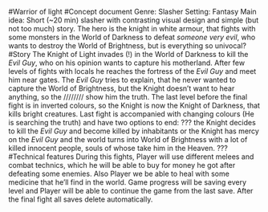 #Warrior of light
#Concept document
Genre: Slasher
Setting: Fantasy
Main idea: Short (~20 min) slasher with contrasting visual design and simple (but not too much) story. The hero is the knight in white armour, that fights with some monsters in the World of Darkness to defeat *someone very evil*, who wants to destroy the World of Brightness, but is everything so univocal?
#Story
The Knight of Light invades (!) in the World of Darkness to kill the *Evil Guy*, who on his opinion wants to capture his motherland. After few levels of fights with locals he reaches the fortress of the *Evil Guy* and meet him near gates. The *Evil Guy* tries to explain, that he never wanted to capture the World of Brightness, but the Knight doesn’t want to hear anything, so the //////// show him the truth. The last level before the final fight is in inverted colours, so the Knight is now the Knight of Darkness, that kills bright creatures. Last fight is accompanied with changing colours (He is searching the truth) and have two options to end: ??? the Knight decides to kill the *Evil Guy* and become killed by inhabitants or the Knight has mercy on the *Evil Guy* and the world turns into World of Brightness with a lot of killed innocent people, souls of whose take him in the Heaven. ???
#Technical features
During this fights, Player will use different melees and combat technics, which he will be able to buy for money he got after defeating some enemies. Also Player we be able to heal with some medicine that he’ll find in the world.
Game progress will be saving every level and Player will be able to continue the game from the last save. After the final fight all saves delete automatically.
